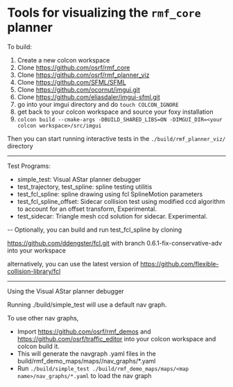 # Tools for visualizing the `rmf_core` planner

To build:

1. Create a new colcon workspace
2. Clone https://github.com/osrf/rmf_core
3. Clone https://github.com/osrf/rmf_planner_viz
4. Clone https://github.com/SFML/SFML
5. Clone https://github.com/ocornut/imgui.git
6. Clone https://github.com/eliasdaler/imgui-sfml.git
7. go into your imgui directory and do `touch COLCON_IGNORE`
8. get back to your colcon workspace and source your foxy installation
9. `colcon build --cmake-args -DBUILD_SHARED_LIBS=ON -DIMGUI_DIR=<your colcon workspace>/src/imgui`

Then you can start running interactive tests in the `./build/rmf_planner_viz/` directory

----

Test Programs:
- simple_test: Visual AStar planner debugger
- test_trajectory, test_spline: spline testing utilitis
- test_fcl_spline: spline drawing using fcl SplineMotion parameters
- test_fcl_spline_offset: Sidecar collision test using modified ccd algorithm to account for an offset transform, Experimental.
- test_sidecar: Triangle mesh ccd solution for sidecar. Experimental.

--
Optionally, you can build and run test_fcl_spline by cloning 

https://github.com/ddengster/fcl.git with branch 0.6.1-fix-conservative-adv into your workspace

alternatively, you can use the latest version of https://github.com/flexible-collision-library/fcl 

----

Using the Visual AStar planner debugger

Running ./build/simple_test will use a default nav graph.

To use other nav graphs,
- Import https://github.com/osrf/rmf_demos and https://github.com/osrf/traffic_editor into your colcon workspace and colcon build it.
- This will generate the navgraph .yaml files in the build/rmf_demo_maps/maps/<map name>/nav_graphs/*.yaml
- Run `./build/simple_test ./build/rmf_demo_maps/maps/<map name>/nav_graphs/*.yaml` to load the nav graph
